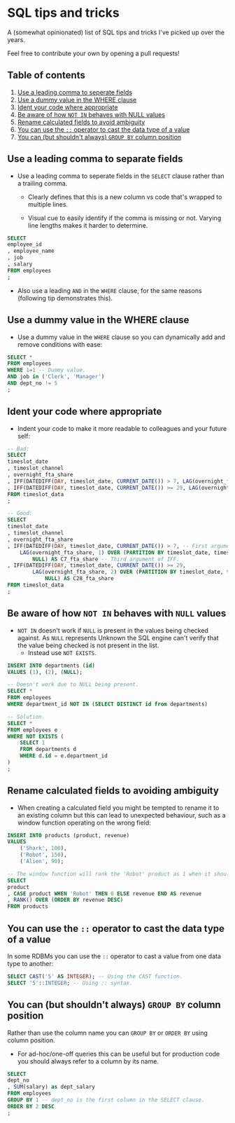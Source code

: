 # SQL tips and tricks

A (somewhat opinionated) list of SQL tips and tricks I've picked up over the years.

Feel free to contribute your own by opening a pull requests!

## Table of contents

1) [Use a leading comma to seperate fields](#use-a-leading-comma-to-separate-fields)
2) [Use a dummy value in the WHERE clause](#use-a-dummy-value-in-the-where-clause)
3) [Ident your code where appropriate](#ident-your-code-where-appropriate)
4) [Be aware of how `NOT IN` behaves with NULL values](#be-aware-of-how-not-in-behaves-with-null-values)
5) [Rename calculated fields to avoid ambiguity](#rename-calculated-fields-to-avoiding-ambiguity)
6) [You can use the `::` operator to cast the data type of a value](#you-can-use-the--operator-to-cast-the-data-type-of-a-value)
7) [You can (but shouldn't always) `GROUP BY` column position](#you-can-but-shouldnt-always-group-by-column-position)


## Use a leading comma to separate fields

- Use a leading comma to seperate fields in the `SELECT` clause rather than a trailing comma.

    - Clearly defines that this is a new column vs code that's wrapped to multiple lines.
    
    - Visual cue to easily identify if the comma is missing or not. Varying line lengths makes it harder to determine.
 
```SQL
SELECT
employee_id
, employee_name
, job
, salary
FROM employees
;
```

- Also use a leading `AND` in the `WHERE` clause, for the same reasons (following tip demonstrates this). 

## **Use a dummy value in the WHERE clause**
- Use a dummy value in the `WHERE` clause so you can dynamically add and remove conditions with ease:
```SQL
SELECT *
FROM employees
WHERE 1=1 -- Dummy value.
AND job in ('Clerk', 'Manager')
AND dept_no != 5
;
```

## Ident your code where appropriate
- Indent your code to make it more readable to colleagues and your future self:
``` SQL
-- Bad:
SELECT 
timeslot_date
, timeslot_channel 
, overnight_fta_share
, IFF(DATEDIFF(DAY, timeslot_date, CURRENT_DATE()) > 7, LAG(overnight_fta_share, 1) OVER (PARTITION BY timeslot_date, timeslot_channel ORDER BY timeslot_activity), NULL) AS C7_fta_share
, IFF(DATEDIFF(DAY, timeslot_date, CURRENT_DATE()) >= 29, LAG(overnight_fta_share, 2) OVER (PARTITION BY timeslot_date, timeslot_channel ORDER BY timeslot_activity), NULL) AS C28_fta_share
FROM timeslot_data
;

-- Good:
SELECT 
timeslot_date
, timeslot_channel 
, overnight_fta_share
, IFF(DATEDIFF(DAY, timeslot_date, CURRENT_DATE()) > 7, -- First argument of IFF.
	LAG(overnight_fta_share, 1) OVER (PARTITION BY timeslot_date, timeslot_channel ORDER BY timeslot_activity), -- Second argument of IFF.
		NULL) AS C7_fta_share -- Third argument of IFF.
, IFF(DATEDIFF(DAY, timeslot_date, CURRENT_DATE()) >= 29, 
		LAG(overnight_fta_share, 2) OVER (PARTITION BY timeslot_date, timeslot_channel ORDER BY timeslot_activity), 
			NULL) AS C28_fta_share
FROM timeslot_data
;
```

## Be aware of how `NOT IN` behaves with `NULL` values

- `NOT IN` doesn't work if `NULL` is present in the values being checked against. As `NULL` represents Unknown the SQL engine can't verify that the value being checked is not present in the list.
  - Instead use `NOT EXISTS`.

``` SQL
INSERT INTO departments (id)
VALUES (1), (2), (NULL);

-- Doesn't work due to NULL being present.
SELECT * 
FROM employees 
WHERE department_id NOT IN (SELECT DISTINCT id from departments)

-- Solution.
SELECT * 
FROM employees e
WHERE NOT EXISTS (
    SELECT 1 
    FROM departments d 
    WHERE d.id = e.department_id
)
;
```

## Rename calculated fields to avoiding ambiguity 

- When creating a calculated field you might be tempted to rename it to an
existing column but this can lead to unexpected behaviour, such as a 
window function operating on the wrong field:

```SQL
INSERT INTO products (product, revenue)
VALUES 
    ('Shark', 100),
    ('Robot', 150),
    ('Alien', 90);

-- The window function will rank the 'Robot' product as 1 when it should be 3.
SELECT 
product
, CASE product WHEN 'Robot' THEN 0 ELSE revenue END AS revenue
, RANK() OVER (ORDER BY revenue DESC)
FROM products 
```

## You can use the `::` operator to cast the data type of a value 

In some RDBMs you can use the `::` operator to cast a value from one data type to another:

```SQL
SELECT CAST('5' AS INTEGER); -- Using the CAST function.
SELECT '5'::INTEGER; -- Using :: syntax.
```

## You can (but shouldn't always) `GROUP BY` column position

Rather than use the column name you can `GROUP BY` or `ORDER BY` using
column position.

- For ad-hoc/one-off queries this can be useful but for production code
you should always refer to a column by its name.

```SQL
SELECT 
dept_no
, SUM(salary) as dept_salary
FROM employees
GROUP BY 1 -- dept_no is the first column in the SELECT clause.
ORDER BY 2 DESC
;
```